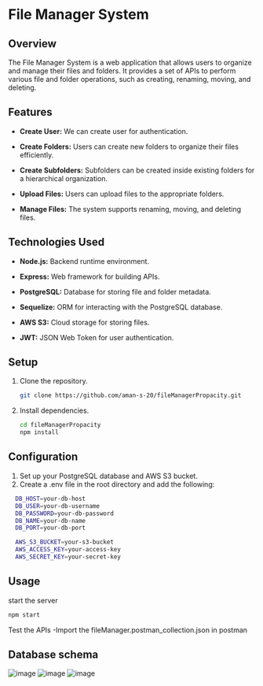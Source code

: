 # File Manager System

## Overview

The File Manager System is a web application that allows users to organize and manage their files and folders. It provides a set of APIs to perform various file and folder operations, such as creating, renaming, moving, and deleting.

## Features

- **Create User:** We can create user for authentication.

- **Create Folders:** Users can create new folders to organize their files efficiently.

- **Create Subfolders:** Subfolders can be created inside existing folders for a hierarchical organization.

- **Upload Files:** Users can upload files to the appropriate folders.

- **Manage Files:** The system supports renaming, moving, and deleting files.

## Technologies Used

- **Node.js:** Backend runtime environment.

- **Express:** Web framework for building APIs.

- **PostgreSQL:** Database for storing file and folder metadata.

- **Sequelize:** ORM for interacting with the PostgreSQL database.

- **AWS S3:** Cloud storage for storing files.

- **JWT:** JSON Web Token for user authentication.

## Setup

1. Clone the repository.
   ```bash
   git clone https://github.com/aman-s-20/fileManagerPropacity.git
   ```
2. Install dependencies.
   ```bash
   cd fileManagerPropacity
   npm install
   ```
## Configuration
1. Set up your PostgreSQL database and AWS S3 bucket.
2. Create a .env file in the root directory and add the following:

  ```bash
    DB_HOST=your-db-host
    DB_USER=your-db-username
    DB_PASSWORD=your-db-password
    DB_NAME=your-db-name
    DB_PORT=your-db-port

    AWS_S3_BUCKET=your-s3-bucket
    AWS_ACCESS_KEY=your-access-key
    AWS_SECRET_KEY=your-secret-key
  ```

## Usage
   start the server
   ```bash
   npm start
   ```
   Test the APIs
   -Import the fileManager.postman_collection.json in postman 

## Database schema
![image](https://github.com/aman-s-20/fileManagerPropacity/assets/88033748/b62f810a-73a9-4f8d-b154-7b5137eaf0dc)
![image](https://github.com/aman-s-20/fileManagerPropacity/assets/88033748/08a7548e-6967-4fc5-9f81-f064a2ac8f47)
![image](https://github.com/aman-s-20/fileManagerPropacity/assets/88033748/c0f3af88-bcad-426c-81ff-0a9b16912482)



   
